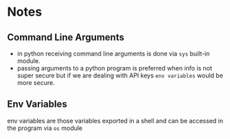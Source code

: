 # Notes

## Command Line Arguments
- in python receiving command line arguments is done via `sys` built-in module.
- passing arguments to a python program is preferred when info is not super secure but if we are
dealing with API keys `env variables` would be more secure.

## Env Variables
env variables are those variables exported in a shell and can be accessed in the program via `os` module